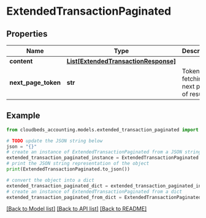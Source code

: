 # ExtendedTransactionPaginated


## Properties

Name | Type | Description | Notes
------------ | ------------- | ------------- | -------------
**content** | [**List[ExtendedTransactionResponse]**](ExtendedTransactionResponse.md) |  | [optional] 
**next_page_token** | **str** | Token for fetching the next page of results | [optional] 

## Example

```python
from cloudbeds_accounting.models.extended_transaction_paginated import ExtendedTransactionPaginated

# TODO update the JSON string below
json = "{}"
# create an instance of ExtendedTransactionPaginated from a JSON string
extended_transaction_paginated_instance = ExtendedTransactionPaginated.from_json(json)
# print the JSON string representation of the object
print(ExtendedTransactionPaginated.to_json())

# convert the object into a dict
extended_transaction_paginated_dict = extended_transaction_paginated_instance.to_dict()
# create an instance of ExtendedTransactionPaginated from a dict
extended_transaction_paginated_from_dict = ExtendedTransactionPaginated.from_dict(extended_transaction_paginated_dict)
```
[[Back to Model list]](../README.md#documentation-for-models) [[Back to API list]](../README.md#documentation-for-api-endpoints) [[Back to README]](../README.md)


